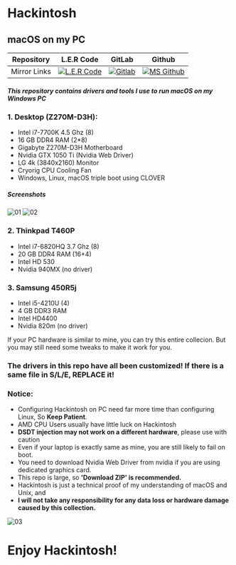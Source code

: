 # Hackintosh
## macOS on my PC

| Repository   | L.E.R Code                                                                                   | GitLab                                                                               | Github                                                                                  |
| :---:        | :---:                                                                                        | :---:                                                                                | :---:                                                                                   |
| Mirror Links | [![L.E.R Code](https://i.imgur.com/GUOHP8J.jpg)](https://code.rongyi.io/LER0ever/Hackintosh) | [![Gitlab](https://i.imgur.com/N98H7NZ.png)](https://gitlab.com/LER0ever/Hackintosh) | [![MS Github](https://i.imgur.com/MSiHESF.png)](https://github.com/LER0ever/Hackintosh) |

##### This repository contains drivers and tools I use to run macOS on my Windows PC

### 1. Desktop (Z270M-D3H):
- Intel i7-7700K 4.5 Ghz (8)
- 16 GB DDR4 RAM (2*8)
- Gigabyte Z270M-D3H Motherboard
- Nvidia GTX 1050 Ti (Nvidia Web Driver)
- LG 4k (3840x2160) Monitor
- Cryorig CPU Cooling Fan
- Windows, Linux, macOS triple boot using CLOVER

##### Screenshots
![01](https://i.imgur.com/SzjM91P.jpg)
![02](https://i.imgur.com/Wa7JaNf.png)

### 2. Thinkpad T460P
- Intel i7-6820HQ 3.7 Ghz (8)
- 20 GB DDR4 RAM (16+4)
- Intel HD 530
- Nvidia 940MX (no driver)

### 3. Samsung 450R5j
- Intel i5-4210U (4)
- 4 GB DDR3 RAM
- Intel HD4400
- Nvidia 820m (no driver)

If your PC hardware is similar to mine, you can try this entire collecion. But you may still need some tweaks to make it work for you.  

### The drivers in this repo have all been customized! If there is a same file in S/L/E, REPLACE it!  

### Notice:
 - Configuring Hackintosh on PC need far more time than configuring Linux, So **Keep Patient**.
 - AMD CPU Users usually have little luck on Hackintosh
 - **DSDT injection may not work on a different hardware**, please use with caution
 - Even if your laptop is exactly same as mine, you are still likely to fail on boot.
 - You need to download Nvidia Web Driver from nvidia if you are using dedicated graphics card.
 - This repo is large, so **'Download ZIP' is recommended.**
 - Hackintosh is just a technical proof of my understanding of macOS and Unix, and
 - **I will not take any responsibility for any data loss or hardware damage caused by this collection.**

![03](https://i.imgur.com/JlHl7QK.png)

# Enjoy Hackintosh!  


